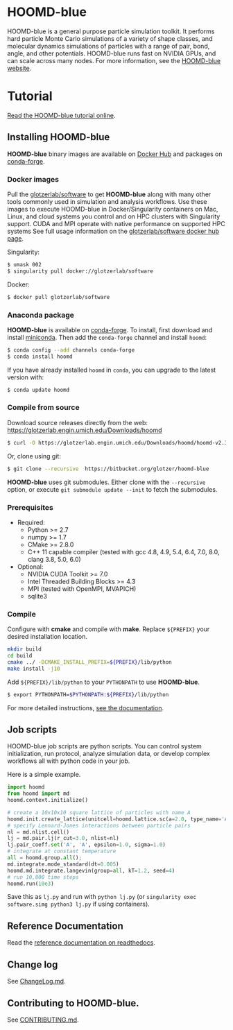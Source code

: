 # HOOMD-blue

HOOMD-blue is a general purpose particle simulation toolkit. It performs hard particle Monte Carlo simulations
of a variety of shape classes, and molecular dynamics simulations of particles with a range of pair, bond, angle,
and other potentials. HOOMD-blue runs fast on NVIDIA GPUs, and can scale across
many nodes. For more information, see the [HOOMD-blue website](http://glotzerlab.engin.umich.edu/hoomd-blue).

# Tutorial

[Read the HOOMD-blue tutorial online](http://nbviewer.jupyter.org/github/joaander/hoomd-examples/blob/master/index.ipynb).

## Installing HOOMD-blue

**HOOMD-blue** binary images are available on [Docker Hub](https://hub.docker.com/) and packages on [conda-forge](https://conda-forge.org/).

### Docker images

Pull the [glotzerlab/software](https://hub.docker.com/r/glotzerlab/software/) to get **HOOMD-blue** along with
many other tools commonly used in simulation and analysis workflows. Use these images to execute HOOMD-blue in
Docker/Singularity containers on Mac, Linux, and cloud systems you control and on HPC clusters with Singularity support.
CUDA and MPI operate with native performance on supported HPC systems
See full usage information on the [glotzerlab/software docker hub page](https://hub.docker.com/r/glotzerlab/software/).

Singularity:
```bash
$ umask 002
$ singularity pull docker://glotzerlab/software
```

Docker:
```bash
$ docker pull glotzerlab/software
```

### Anaconda package

**HOOMD-blue** is available on [conda-forge](https://conda-forge.org/).
To install, first download and install [miniconda](http://conda.pydata.org/miniconda.html).
Then add the `conda-forge` channel and install ``hoomd``:

```bash
$ conda config --add channels conda-forge
$ conda install hoomd
```

If you have already installed ``hoomd`` in ``conda``, you can upgrade to the latest version with:

```bash
$ conda update hoomd
```

### Compile from source

Download source releases directly from the web: https://glotzerlab.engin.umich.edu/Downloads/hoomd

```bash
$ curl -O https://glotzerlab.engin.umich.edu/Downloads/hoomd/hoomd-v2.3.2.tar.gz
```

Or, clone using git:

```bash
$ git clone --recursive  https://bitbucket.org/glotzer/hoomd-blue
```

**HOOMD-blue** uses git submodules. Either clone with the ``--recursive`` option, or execute ``git submodule update --init``
to fetch the submodules.

### Prerequisites

 * Required:
     * Python >= 2.7
     * numpy >= 1.7
     * CMake >= 2.8.0
     * C++ 11 capable compiler (tested with gcc 4.8, 4.9, 5.4, 6.4, 7.0, 8.0, clang 3.8, 5.0, 6.0)
 * Optional:
     * NVIDIA CUDA Toolkit >= 7.0
     * Intel Threaded Building Blocks >= 4.3
     * MPI (tested with OpenMPI, MVAPICH)
     * sqlite3

### Compile

Configure with **cmake** and compile with **make**. Replace ``${PREFIX}`` your desired installation location.

```bash
mkdir build
cd build
cmake ../ -DCMAKE_INSTALL_PREFIX=${PREFIX}/lib/python
make install -j10
```

Add ``${PREFIX}/lib/python`` to your ``PYTHONPATH`` to use **HOOMD-blue**.

```bash
$ export PYTHONPATH=$PYTHONPATH:${PREFIX}/lib/python
```

For more detailed instructions, [see the documentation](http://hoomd-blue.readthedocs.io/en/stable/compiling.html).

## Job scripts

HOOMD-blue job scripts are python scripts. You can control system initialization, run protocol, analyze simulation data,
or develop complex workflows all with python code in your job.

Here is a simple example.

```python
import hoomd
from hoomd import md
hoomd.context.initialize()

# create a 10x10x10 square lattice of particles with name A
hoomd.init.create_lattice(unitcell=hoomd.lattice.sc(a=2.0, type_name='A'), n=10)
# specify Lennard-Jones interactions between particle pairs
nl = md.nlist.cell()
lj = md.pair.lj(r_cut=3.0, nlist=nl)
lj.pair_coeff.set('A', 'A', epsilon=1.0, sigma=1.0)
# integrate at constant temperature
all = hoomd.group.all();
md.integrate.mode_standard(dt=0.005)
hoomd.md.integrate.langevin(group=all, kT=1.2, seed=4)
# run 10,000 time steps
hoomd.run(10e3)
```

Save this as `lj.py` and run with `python lj.py` (or `singularity exec software.simg python3 lj.py` if using containers).

## Reference Documentation

Read the [reference documentation on readthedocs](http://hoomd-blue.readthedocs.io).

## Change log

See [ChangeLog.md](ChangeLog.md).

## Contributing to HOOMD-blue.

See [CONTRIBUTING.md](CONTRIBUTING.md).

